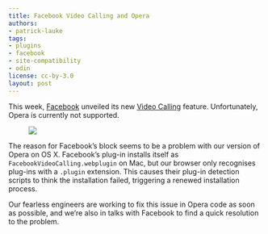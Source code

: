 ```yaml
---
title: Facebook Video Calling and Opera
authors:
- patrick-lauke
tags:
- plugins
- facebook
- site-compatibility
- odin
license: cc-by-3.0
layout: post
---
```


This week, [Facebook][1] unveiled its new [Video Calling][2] feature. Unfortunately, Opera is currently not supported.

[1]: http://www.facebook.com
[2]: http://www.facebook.com/videocalling

<figure class="figure">
	<img src="{{ page.id }}/fb-video.png" class="figure__media">
</figure>

The reason for Facebook’s block seems to be a problem with our version of Opera on OS X. Facebook’s plug-in installs itself as `FacebookVideoCalling.webplugin` on Mac, but our browser only recognises plug-ins with a `.plugin` extension. This causes their plug-in detection scripts to think the installation failed, triggering a renewed installation process.

Our fearless engineers are working to fix this issue in Opera code as soon as possible, and we’re also in talks with Facebook to find a quick resolution to the problem.
